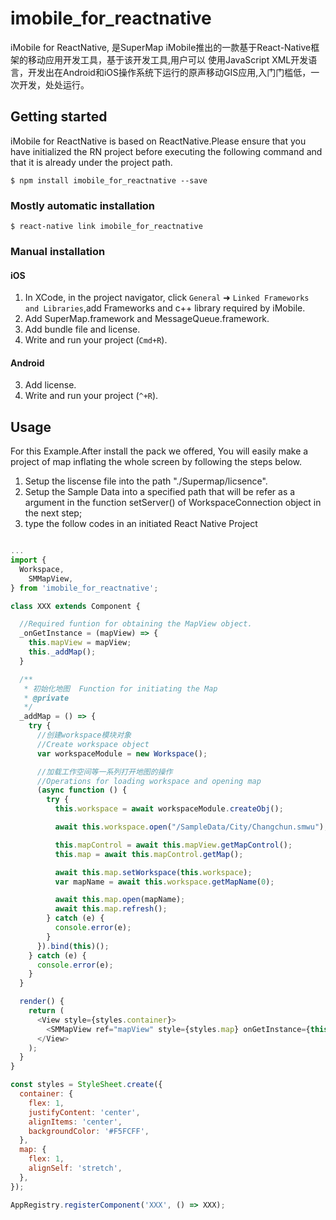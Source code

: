 # imobile_for_reactnative

iMobile for ReactNative, 是SuperMap iMobile推出的一款基于React-Native框架的移动应用开发工具，基于该开发工具,用户可以
使用JavaScript XML开发语言，开发出在Android和iOS操作系统下运行的原声移动GIS应用,入门门槛低，一次开发，处处运行。

## Getting started

iMobile for ReactNative is based on ReactNative.Please ensure that you have initialized the RN project before executing the following command and that it is already under the project path.

`$ npm install imobile_for_reactnative --save`

### Mostly automatic installation

`$ react-native link imobile_for_reactnative`

### Manual installation


#### iOS

1. In XCode, in the project navigator, click `General` ➜ `Linked Frameworks and Libraries`,add Frameworks and c++ library required by iMobile.
2. Add SuperMap.framework and MessageQueue.framework.
3. Add bundle file and license.
4. Write and run your project (`Cmd+R`).

#### Android

3. Add license.
4. Write and run your project (`^+R`).

## Usage

For this Example.After install the pack we offered,  You will easily make a project of map inflating the whole screen by following the steps below.

1. Setup the liscense file into the path "./Supermap/licsence".
2. Setup the Sample Data into a specified path that will be refer as a 
argument in the function setServer() of WorkspaceConnection object in the next step;
3. type the follow codes in an initiated React Native Project

```javascript

...
import {
  Workspace,
    SMMapView,
} from 'imobile_for_reactnative';

class XXX extends Component {

  //Required funtion for obtaining the MapView object.
  _onGetInstance = (mapView) => {
    this.mapView = mapView;
    this._addMap();
  }

  /**
   * 初始化地图  Function for initiating the Map
   * @private
   */
  _addMap = () => {
    try {
      //创建workspace模块对象
      //Create workspace object
      var workspaceModule = new Workspace();

      //加载工作空间等一系列打开地图的操作
      //Operations for loading workspace and opening map
      (async function () {
        try {
          this.workspace = await workspaceModule.createObj();

          await this.workspace.open("/SampleData/City/Changchun.smwu");

          this.mapControl = await this.mapView.getMapControl();
          this.map = await this.mapControl.getMap();

          await this.map.setWorkspace(this.workspace);
          var mapName = await this.workspace.getMapName(0);

          await this.map.open(mapName);
          await this.map.refresh();
        } catch (e) {
          console.error(e);
        }
      }).bind(this)();
    } catch (e) {
      console.error(e);
    }
  }

  render() {
    return (
      <View style={styles.container}>
        <SMMapView ref="mapView" style={styles.map} onGetInstance={this._onGetInstance}/>
      </View>
    );
  }
}

const styles = StyleSheet.create({
  container: {
    flex: 1,
    justifyContent: 'center',
    alignItems: 'center',
    backgroundColor: '#F5FCFF',
  },
  map: {
    flex: 1,
    alignSelf: 'stretch',
  },
});

AppRegistry.registerComponent('XXX', () => XXX);

```
  
